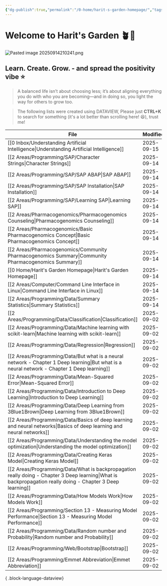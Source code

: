```yaml
---
{"dg-publish":true,"permalink":"/0-home/harit-s-garden-homepage/","tags":["gardenEntry"],"created":"2025-09-02T22:41:52.133+07:00","updated":"2025-09-14T21:09:54.909+07:00"}
---
```




# Welcome to Harit's Garden 🪴🌻
![Pasted image 20250914210241.png](/img/user/3%20Resources/Attachment/Pasted%20image%2020250914210241.png)
## **Learn. Create. Grow.** - and spread the positivity vibe ⭐
> A balanced life isn’t about choosing less; it’s about aligning everything you do with who you are becoming—and in doing so, you light the way for others to grow too.

> The following lists were created using DATAVIEW, Please just **CTRL+K** to search for something (it's a lot better than scrolling here! 😆), trust me!

| File                                                                                                                                                           | Modified   |
| -------------------------------------------------------------------------------------------------------------------------------------------------------------- | ---------- |
| [[0 Inbox/Understanding Artificial Intelligence\|Understanding Artificial Intelligence]]                                                                    | 2025-09-15 |
| [[2 Areas/Programming/SAP/Character Strings\|Character Strings]]                                                                                            | 2025-09-14 |
| [[2 Areas/Programming/SAP/SAP ABAP\|SAP ABAP]]                                                                                                              | 2025-09-14 |
| [[2 Areas/Programming/SAP/SAP Installation\|SAP Installation]]                                                                                              | 2025-09-14 |
| [[2 Areas/Programming/SAP/Learning SAP\|Learning SAP]]                                                                                                      | 2025-09-14 |
| [[2 Areas/Pharmacogenomics/Pharmacogenomics Counseling\|Pharmacogenomics Counseling]]                                                                       | 2025-09-14 |
| [[2 Areas/Pharmacogenomics/Basic Pharmacogenomics Concept\|Basic Pharmacogenomics Concept]]                                                                 | 2025-09-14 |
| [[2 Areas/Pharmacogenomics/Community Pharmacogenomics Summary\|Community Pharmacogenomics Summary]]                                                         | 2025-09-14 |
| [[0 Home/Harit's Garden Homepage\|Harit's Garden Homepage]]                                                                                                 | 2025-09-14 |
| [[2 Areas/Computer/Command Line Interface in Linux\|Command Line Interface in Linux]]                                                                       | 2025-09-14 |
| [[2 Areas/Programming/Data/Summary Statistics\|Summary Statistics]]                                                                                         | 2025-09-14 |
| [[2 Areas/Programming/Data/Classification\|Classification]]                                                                                                 | 2025-09-02 |
| [[2 Areas/Programming/Data/Machine learning with scikit-learn\|Machine learning with scikit-learn]]                                                         | 2025-09-02 |
| [[2 Areas/Programming/Data/Regression\|Regression]]                                                                                                         | 2025-09-02 |
| [[2 Areas/Programming/Data/But what is a neural network - Chapter 1 Deep learning\|But what is a neural network - Chapter 1 Deep learning]]                 | 2025-09-02 |
| [[2 Areas/Programming/Data/Mean-Squared Error\|Mean-Squared Error]]                                                                                         | 2025-09-02 |
| [[2 Areas/Programming/Data/Introduction to Deep Learning\|Introduction to Deep Learning]]                                                                   | 2025-09-02 |
| [[2 Areas/Programming/Data/Deep Learning from 3Blue1Brown\|Deep Learning from 3Blue1Brown]]                                                                 | 2025-09-02 |
| [[2 Areas/Programming/Data/Basics of deep learning and neural networks\|Basics of deep learning and neural networks]]                                       | 2025-09-02 |
| [[2 Areas/Programming/Data/Understanding the model optimization\|Understanding the model optimization]]                                                     | 2025-09-02 |
| [[2 Areas/Programming/Data/Creating Keras Model\|Creating Keras Model]]                                                                                     | 2025-09-02 |
| [[2 Areas/Programming/Data/What is backpropagation really doing - Chapter 3 Deep learning\|What is backpropagation really doing - Chapter 3 Deep learning]] | 2025-09-02 |
| [[2 Areas/Programming/Data/How Models Work\|How Models Work]]                                                                                               | 2025-09-02 |
| [[2 Areas/Programming/Section 13 - Measuring Model Performance\|Section 13 - Measuring Model Performance]]                                                  | 2025-09-02 |
| [[2 Areas/Programming/Data/Random number and Probability\|Random number and Probability]]                                                                   | 2025-09-02 |
| [[2 Areas/Programming/Web/Bootstrap\|Bootstrap]]                                                                                                            | 2025-09-02 |
| [[2 Areas/Programming/Emmet Abbreviation\|Emmet Abbreviation]]                                                                                              | 2025-09-02 |

{ .block-language-dataview}